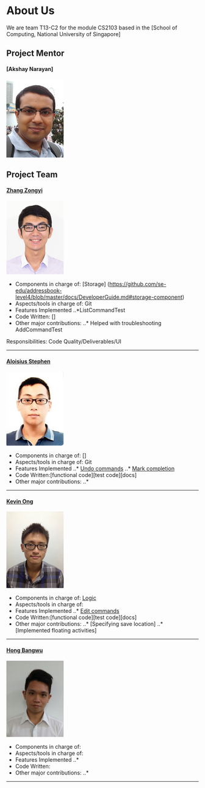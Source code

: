 # About Us

We are team T13-C2 for the module CS2103 based in the [School of Computing, National University of Singapore]

## Project Mentor

#### [Akshay Narayan]
<img src="images/AkshayNarayan.jpg" width="150"><br>


## Project Team

#### [Zhang Zongyi](http://github.com/zongyizzy)
<img src="images/Zongyi.jpg" width="150"><br>
* Components in charge of: [Storage] (https://github.com/se-edu/addressbook-level4/blob/master/docs/DeveloperGuide.md#storage-component)
* Aspects/tools in charge of: Git
* Features Implemented
..*ListCommandTest
* Code Written: []
* Other major contributions:
..* Helped with troubleshooting AddCommandTest 
  
Responsibilities: Code Quality/Deliverables/UI

-----

#### [Aloisius Stephen](https://github.com/aloisiusStephen)
<img src="images/Aloisius.jpg" width="150"><br> 
* Components in charge of: []
* Aspects/tools in charge of: Git
* Features Implemented
..* [Undo commands](https://github.com/CS2103AUG2016-T13-C2/main/blob/master/docs/UserGuide.md#undoing-an-action--undo)
..* [Mark completion](https://github.com/CS2103AUG2016-T13-C2/main/blob/master/docs/UserGuide.md#marking-an-activity-as-done-done)
* Code Written:[functional code][test code][docs]
* Other major contributions:
..* 
-----

#### [Kevin Ong](https://github.com/Kevin-Ong)
<img src="images/KevinOng.jpg" width="150"><br>
* Components in charge of:  [Logic](https://github.com/se-edu/addressbook-level4/blob/master/docs/DeveloperGuide.md#logic-component)
* Aspects/tools in charge of: 
* Features Implemented
..* [Edit commands](https://github.com/CS2103AUG2016-T13-C2/main/blob/master/docs/UserGuide.md#editing-an-activity--edit)
* Code Written:[functional code][test code][docs]
* Other major contributions:
..* [Specifying save location]
..* [Implemented floating activities]

-----

#### [Hong Bangwu](https://github.com/ndt93)
<img src="images/Bangwu.jpg" width="150"><br> 
* Components in charge of: 
* Aspects/tools in charge of: 
* Features Implemented
..*
* Code Written:
* Other major contributions:
..* 
-----